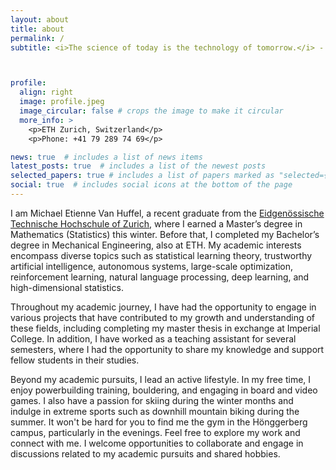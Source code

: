 ```yaml
---
layout: about
title: about
permalink: /
subtitle: <i>The science of today is the technology of tomorrow.</i> - Edward Teller



profile:
  align: right
  image: profile.jpeg
  image_circular: false # crops the image to make it circular
  more_info: >
    <p>ETH Zurich, Switzerland</p>
    <p>Phone: +41 79 289 74 69</p>

news: true  # includes a list of news items
latest_posts: true  # includes a list of the newest posts
selected_papers: true # includes a list of papers marked as "selected={true}"
social: true  # includes social icons at the bottom of the page
---
```


I am Michael Etienne Van Huffel, a recent graduate from the [Eidgenössische Technische Hochschule of Zurich](https://ethz.ch/en.html), where I earned a Master’s degree in Mathematics (Statistics) this winter. Before that, I completed my Bachelor’s degree in Mechanical Engineering, also at ETH. My academic interests encompass diverse topics such as  statistical learning theory, trustworthy artificial intelligence, autonomous systems, large-scale optimization, reinforcement learning, natural language processing, deep learning, and high-dimensional statistics.

Throughout my academic journey, I have had the opportunity to engage in various projects that have contributed to my growth and understanding of these fields, including completing my master thesis in exchange at Imperial College. In addition, I have worked as a teaching assistant for several semesters, where I had the opportunity to share my knowledge and support fellow students in their studies.

Beyond my academic pursuits, I lead an active lifestyle. In my free time, I enjoy powerbuilding training, bouldering, and engaging in board and video games. I also have a passion for skiing during the winter months and indulge in extreme sports such as downhill mountain biking during the summer. It won't be hard for you to find me the gym in the Hönggerberg campus, particularly in the evenings. Feel free to explore my work and connect with me. I welcome opportunities to collaborate and engage in discussions related to my academic pursuits and shared hobbies.